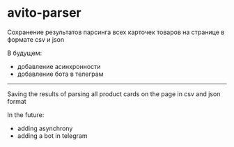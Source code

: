 # avito-parser

Сохранение результатов парсинга всех карточек товаров на странице в формате csv и json 

В будущем:
* добавление асинхронности
* добавление бота в телеграм

----------------------------------------------------------------------------------------

Saving the results of parsing all product cards on the page in csv and json format

In the future:
* adding asynchrony
* adding a bot in telegram
